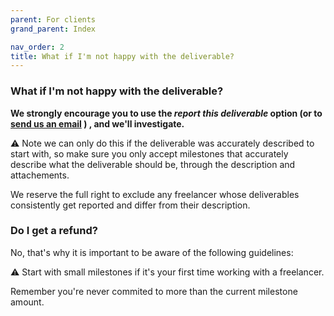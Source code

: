 ```yaml
---
parent: For clients
grand_parent: Index

nav_order: 2
title: What if I'm not happy with the deliverable?
---
```


### What if I'm not happy with the deliverable?

**We strongly encourage you to use the _report this deliverable_ option (or to [send us an email](mailto:hello@freelancerprotocol.com) ) , and we'll investigate.**

⚠️ Note we can only do this if the deliverable was accurately described to start with, so make sure you only accept milestones that accurately describe what the deliverable should be, through the description and attachements.

We reserve the full right to exclude any freelancer whose deliverables consistently get reported and differ from their description.

### Do I get a refund?

No, that's why it is important to be aware of the following guidelines:

⚠️ Start with small milestones if it's your first time working with a freelancer.

Remember you're never commited to more than the current milestone amount.
